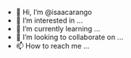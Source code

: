- 👋 Hi, I’m @isaacarango
- 👀 I’m interested in ...
- 🌱 I’m currently learning ...
- 💞️ I’m looking to collaborate on ...
- 📫 How to reach me ...

<!---
isaacarango/isaacarango is a ✨ special ✨ repository because its `README.md` (this file) appears on your GitHub profile.
You can click the Preview link to take a look at your changes.
--->
